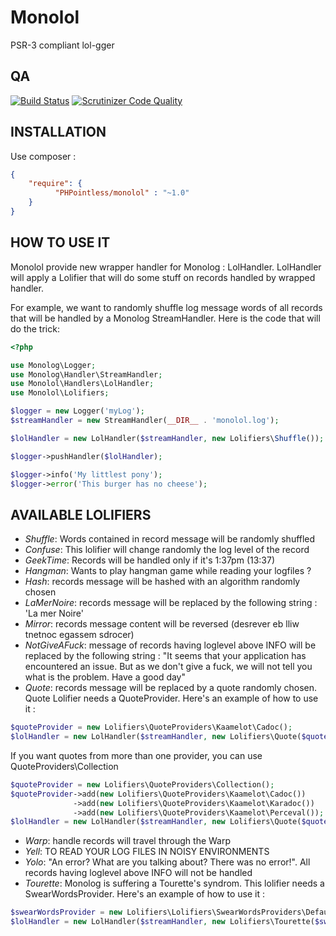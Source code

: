 Monolol
=======

PSR-3 compliant lol-gger

QA
--

[![Build Status](https://travis-ci.org/devwebpeanuts/monolol.svg?branch=master)](https://travis-ci.org/devwebpeanuts/monolol)
[![Scrutinizer Code Quality](https://scrutinizer-ci.com/g/devwebpeanuts/monolol/badges/quality-score.png?b=master)](https://scrutinizer-ci.com/g/devwebpeanuts/monolol/?branch=master)

INSTALLATION
------------
Use composer :
```json
{
    "require": {
	      "PHPointless/monolol" : "~1.0"
    }
}
```

HOW TO USE IT
-------------

Monolol provide new wrapper handler for Monolog : LolHandler.
LolHandler will apply a Lolifier that will do some stuff on records handled by wrapped handler.

For example, we want to randomly shuffle log message words of all records that will be handled by a Monolog StreamHandler.
Here is the code that will do the trick:

```php
<?php

use Monolog\Logger;
use Monolog\Handler\StreamHandler;
use Monolol\Handlers\LolHandler;
use Monolol\Lolifiers;

$logger = new Logger('myLog');
$streamHandler = new StreamHandler(__DIR__ . 'monolol.log');

$lolHandler = new LolHandler($streamHandler, new Lolifiers\Shuffle());

$logger->pushHandler($lolHandler);

$logger->info('My littlest pony');
$logger->error('This burger has no cheese');
```

AVAILABLE LOLIFIERS
-------------------

- _Shuffle_: Words contained in record message will be randomly shuffled
- _Confuse_: This lolifier will change randomly the log level of the record
- _GeekTime_: Records will be handled only if it's 1:37pm (13:37)
- _Hangman_: Wants to play hangman game while reading your logfiles ?
- _Hash_: records message will be hashed with an algorithm randomly chosen
- _LaMerNoire_: records message will be replaced by the following string : 'La mer Noire'
- _Mirror_: records message content will be reversed (desrever eb lliw tnetnoc egassem sdrocer)
- _NotGiveAFuck_: message of records having loglevel above INFO will be replaced by the following string : "It seems that your application has encountered an issue. But as we don't give a fuck, we will not tell you what is the problem. Have a good day"
- _Quote_: records message will be replaced by a quote randomly chosen. Quote Lolifier needs a QuoteProvider. Here's an example of how to use it :
```php
$quoteProvider = new Lolifiers\QuoteProviders\Kaamelot\Cadoc();
$lolHandler = new LolHandler($streamHandler, new Lolifiers\Quote($quoteProvider));
```
If you want quotes from more than one provider, you can use QuoteProviders\Collection
```php
$quoteProvider = new Lolifiers\QuoteProviders\Collection();
$quoteProvider->add(new Lolifiers\QuoteProviders\Kaamelot\Cadoc())
              ->add(new Lolifiers\QuoteProviders\Kaamelot\Karadoc())
              ->add(new Lolifiers\QuoteProviders\Kaamelot\Perceval());
$lolHandler = new LolHandler($streamHandler, new Lolifiers\Quote($quoteProvider));
```
- _Warp_: handle records will travel through the Warp
- _Yell_: TO READ YOUR LOG FILES IN NOISY ENVIRONMENTS
- _Yolo_: "An error? What are you talking about? There was no error!". All records having loglevel above INFO will not be handled
- _Tourette_: Monolog is suffering a Tourette's syndrom. This lolifier needs a SwearWordsProvider. Here's an example of how to use it :
```php
$swearWordsProvider = new Lolifiers\Lolifiers\SwearWordsProviders\DefaultProvider();
$lolHandler = new LolHandler($streamHandler, new Lolifiers\Tourette($swearWordsProvider));
```

